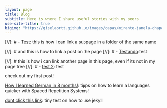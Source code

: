 ```yaml
---
layout: page
title: Blog
subtitle: Here is where I share useful stories with my peers
use-site-title: true
bigimg: "https://giselaortt.github.io/images/capas/mirante-janela-chapada-veadeiros.jpg"
---
```

 

[//]: # - [<u>Test</u>](blog-post-2): this is how i can link a subpage in a folder of the same name

[//]: # and this is how to link a post on the page
[//]: # - [<u>Testando</u>](../_posts/2020-02-26-flake-it-till-you-make-it.md):test

[//]: # this is how i can link another page in this page, even if its not in my page tree
[//]: # - [<u>test 2</u>](books.md): test

check out my first post!

[How I learned German in 8 months!](german.md): tipps on how to learn a languages quicker with Spaced Repetition Systems!



[dont click this link](blog/blog-post.md): tiny test on how to use jekyll
